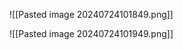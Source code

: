 ![[Pasted image 20240724101849.png]]

![[Pasted image 20240724101949.png]]




































